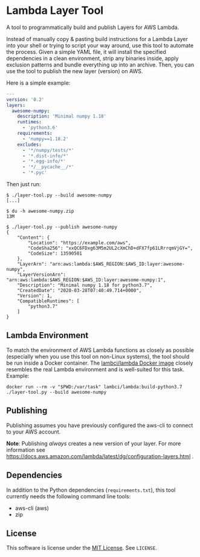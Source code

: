 # Lambda Layer Tool

A tool to programmatically build and publish Layers for AWS Lambda.

Instead of manually copy & pasting build instructions for a Lambda Layer into your shell or trying to script your way around, use this tool to automate the process.
Given a simple YAML file, it will install the specified dependencies in a clean environment, strip any binaries inside, apply exclusion patterns and bundle everything up into an archive.
Then, you can use the tool to publish the new layer (version) on AWS.

Here is a simple example:
```yaml
---
version: '0.2'
layers:
  awesome-numpy:
    description: 'Minimal numpy 1.18'
    runtimes:
      - 'python3.6'
    requirements:
      - 'numpy==1.18.2'
    excludes:
      - '*/numpy/tests/*'
      - '*.dist-info/*'
      - '*.egg-info/*'
      - '*/__pycache__/*'
      - '*.pyc'
```

Then just run:
```
$ ./layer-tool.py --build awesome-numpy
[...]

$ du -h awesome-numpy.zip
13M

$ ./layer-tool.py --publish awesome-numpy
{
    "Content": {
        "Location": "https://example.com/aws",
        "CodeSha256": "xxQC6FDxg63M5m2UL2cXmChD+dFX7fp61LRrrqmVjGY=",
        "CodeSize": 13590501
    },
    "LayerArn": "arn:aws:lambda:$AWS_REGION:$AWS_ID:layer:awesome-numpy",
    "LayerVersionArn": "arn:aws:lambda:$AWS_REGION:$AWS_ID:layer:awesome-numpy:1",
    "Description": "Minimal numpy 1.18 for python3.7",
    "CreatedDate": "2020-03-28T07:40:49.714+0000",
    "Version": 1,
    "CompatibleRuntimes": [
        "python3.7"
    ]
}
```

## Lambda Environment

To match the environment of AWS Lambda functions as closely as possible (especially when you use this tool on non-Linux systems), the tool should be run inside a Docker container.
The [lambci/lambda Docker image]() closely resembles the real Lambda environment and is well-suited for this task.
Example:

```
docker run --rm -v "$PWD:/var/task" lambci/lambda:build-python3.7 ./layer-tool.py --build awesome-numpy
```

## Publishing

Publishing assumes you have previously configured the aws-cli to connect to your AWS account.

**Note**: Publishing *always* creates a new version of your layer. For more information see https://docs.aws.amazon.com/lambda/latest/dg/configuration-layers.html .

## Dependencies

In addition to the Python dependencies (`requirements.txt`), this tool currently needs the following command line tools:

* aws-cli (aws)
* zip

## License

This software is license under the [MIT License](https://spdx.org/licenses/MIT.html).
See `LICENSE`.
